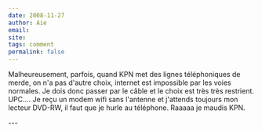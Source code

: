 ```yaml
---
date: 2008-11-27
author: Aie
email: 
site: 
tags: comment
permalink: false
---
```


<p>Malheureusement, parfois, quand KPN met des lignes téléphoniques de merde, on n'a pas d'autre choix, internet est impossible par les voies normales. Je dois donc passer par le câble et le choix est très très restrient. UPC.... Je reçu un modem wifi sans l'antenne et j'attends toujours mon lecteur DVD-RW, il faut que je hurle au téléphone. Raaaaa je maudis KPN.</p>
---
